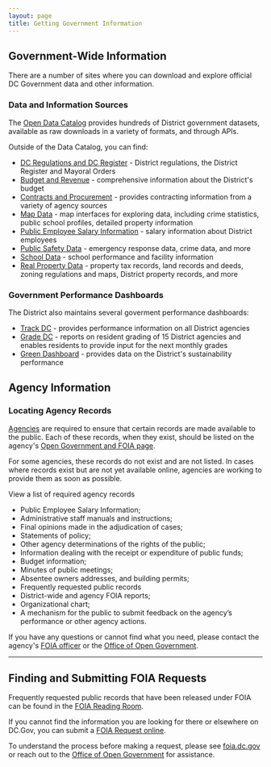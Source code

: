 ```yaml
---
layout: page
title: Getting Government Information
---
```



## Government-Wide Information

There are a number of sites where you can download and explore official DC Government data and other information.

### Data and Information Sources

The [Open Data Catalog](http://opendata.dc.gov/) provides hundreds of District government datasets, available as raw downloads in a variety of formats, and through APIs.

Outside of the Data Catalog, you can find:

* [DC Regulations and DC Register](http://dc.gov/node/148382) - District regulations, the District Register and Mayoral Orders
* [Budget and Revenue](http://cfo.dc.gov/page/budget-and-revenue) - comprehensive information about the District's budget
* [Contracts and Procurement](http://contracts.dc.gov/) - provides contracting information from a variety of agency sources
* [Map Data](http://dc.gov/node/850722) - map interfaces for exploring data, including crime statistics, public school profiles, detailed property information
* [Public Employee Salary Information](http://dchr.dc.gov/public-employee-salary-information) - salary information about District employees
* [Public Safety Data](http://dc.gov/node/859632) - emergency response data, crime data, and more
* [School Data](http://dc.gov/node/852072) - school performance and facility information
* [Real Property Data](http://dc.gov/node/850702) - property tax records, land records and deeds, zoning regulations and maps, District property records, and more

### Government Performance Dashboards

The District also maintains several goverment performance dashboards:

* [Track DC](http://track.dc.gov/) - provides performance information on all District agencies
* [Grade DC](http://grade.dc.gov/) - reports on resident grading of 15 District agencies and enables residents to provide input for the next monthly grades
* [Green Dashboard](http://greendashboard.dc.gov/) - provides data on the District's sustainability performance

## Agency Information

### Locating Agency Records

[Agencies](http://dc.gov/directory) are required to ensure that certain records are made available to the public. Each of these records, when they exist, should be listed on the agency's [Open Government and FOIA page](http://dc.gov/page/freedom-information-act-foia-contact-information). 

For some agencies, these records do not exist and are not listed. In cases where records exist but are not yet available online, agencies are working to provide them as soon as possible. 

<div class="agency-records container clickable">
	<div class="agency-records show">View a list of required agency records</div>
	<ul class="agency-records hide">
		<li>Public Employee Salary Information;</li>
		<li>Administrative staff manuals and instructions;</li>
		<li>Final opinions made in the adjudication of cases;</li>
		<li>Statements of policy;</li>
		<li>Other agency determinations of the rights of the public;</li>
		<li>Information dealing with the receipt or expenditure of public funds;</li>
		<li>Budget information;</li>
		<li>Minutes of public meetings;</li>
		<li>Absentee owners addresses, and building permits;</li>
		<li>Frequently requested public records</li>
		<li>District-wide and agency FOIA reports;</li>
		<li>Organizational chart;</li>
		<li>A mechanism for the public to submit feedback on the agency’s performance or other agency actions.</li>
	</ul>
</div>

If you have any questions or cannot find what you need, please contact the agency's [FOIA officer](http://dc.gov/page/agency-open-government-and-foia-contact-information) or the [Office of Open Government](http://www.open-dc.gov/office-open-government).

***

## Finding and Submitting FOIA Requests

Frequently requested public records that have been released under FOIA can be found in the [FOIA Reading Room](https://foia-dc.gov/ERR/palEleDTypes.aspx).

If you cannot find the information you are looking for there or elsewhere on DC.Gov, you can submit a [FOIA Request online](https://foia-dc.gov/palMain.aspx).

To understand the process before making a request, please see [foia.dc.gov](https://foia-dc.gov/palMain.aspx) or reach out to the [Office of Open Government](http://www.open-dc.gov/office-open-government) for assistance.
